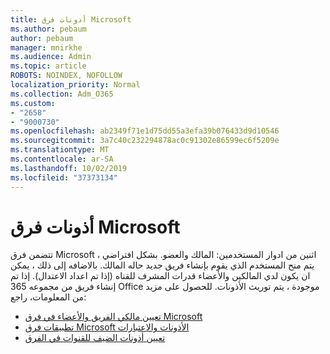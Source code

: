 ```yaml
---
title: أذونات فرق Microsoft
ms.author: pebaum
author: pebaum
manager: mnirkhe
ms.audience: Admin
ms.topic: article
ROBOTS: NOINDEX, NOFOLLOW
localization_priority: Normal
ms.collection: Adm_O365
ms.custom:
- "2658"
- "9000730"
ms.openlocfilehash: ab2349f71e1d75dd55a3efa39b076433d9d10546
ms.sourcegitcommit: 3a7c40c232294878ac0c91302e86599ec6f5209e
ms.translationtype: MT
ms.contentlocale: ar-SA
ms.lasthandoff: 10/02/2019
ms.locfileid: "37373134"
---
```

# <a name="microsoft-teams-permissions"></a>أذونات فرق Microsoft

تتضمن فرق Microsoft اثنين من ادوار المستخدمين: المالك والعضو. بشكل افتراضي ، يتم منح المستخدم الذي يقوم بإنشاء فريق جديد حاله المالك. بالاضافه إلى ذلك ، يمكن ان يكون لدي المالكين والأعضاء قدرات المشرف للقناه (إذا تم اعداد الاعتدال). إذا تم إنشاء فريق من مجموعه 365 Office موجودة ، يتم توريث الأذونات. للحصول على مزيد من المعلومات، راجع:

- [تعيين مالكي الفريق والأعضاء في فرق Microsoft](https://docs.microsoft.com/microsoftteams/assign-roles-permissions)
- [تطبيقات فرق Microsoft الأذونات والاعتبارات](https://docs.microsoft.com/microsoftteams/app-permissions)
- [تعيين أذونات الضيف للقنوات في الفرق](https://support.office.com/article/4756c468-2746-4bfd-a582-736d55fcc169)